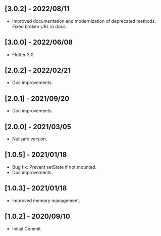 ## [3.0.2] - 2022/08/11

* Improved documentation and modernization of deprecated methods. Fixed broken URL in docs.

## [3.0.0] - 2022/06/08

* Flutter 3.0.

## [2.0.2] - 2022/02/21

* Doc improvements.

## [2.0.1] - 2021/09/20

* Doc improvements.

## [2.0.0] - 2021/03/05

* Nullsafe version.

## [1.0.5] - 2021/01/18

* Bug fix: Prevent setState if not mounted.
* Doc improvements.

## [1.0.3] - 2021/01/18

* Improved memory management.

## [1.0.2] - 2020/09/10

* Initial Commit.
